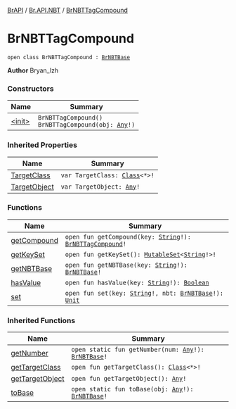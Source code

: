 [BrAPI](../../index.md) / [Br.API.NBT](../index.md) / [BrNBTTagCompound](./index.md)

# BrNBTTagCompound

`open class BrNBTTagCompound : `[`BrNBTBase`](../-br-n-b-t-base/index.md)

**Author**
Bryan_lzh

### Constructors

| Name | Summary |
|---|---|
| [&lt;init&gt;](-init-.md) | `BrNBTTagCompound()`<br>`BrNBTTagCompound(obj: `[`Any`](https://kotlinlang.org/api/latest/jvm/stdlib/kotlin/-any/index.html)`!)` |

### Inherited Properties

| Name | Summary |
|---|---|
| [TargetClass](../-br-n-b-t-base/-target-class.md) | `var TargetClass: `[`Class`](https://docs.oracle.com/javase/8/docs/api/java/lang/Class.html)`<*>!` |
| [TargetObject](../-br-n-b-t-base/-target-object.md) | `var TargetObject: `[`Any`](https://kotlinlang.org/api/latest/jvm/stdlib/kotlin/-any/index.html)`!` |

### Functions

| Name | Summary |
|---|---|
| [getCompound](get-compound.md) | `open fun getCompound(key: `[`String`](https://kotlinlang.org/api/latest/jvm/stdlib/kotlin/-string/index.html)`!): `[`BrNBTTagCompound`](./index.md)`!` |
| [getKeySet](get-key-set.md) | `open fun getKeySet(): `[`MutableSet`](https://kotlinlang.org/api/latest/jvm/stdlib/kotlin.collections/-mutable-set/index.html)`<`[`String`](https://kotlinlang.org/api/latest/jvm/stdlib/kotlin/-string/index.html)`!>!` |
| [getNBTBase](get-n-b-t-base.md) | `open fun getNBTBase(key: `[`String`](https://kotlinlang.org/api/latest/jvm/stdlib/kotlin/-string/index.html)`!): `[`BrNBTBase`](../-br-n-b-t-base/index.md)`!` |
| [hasValue](has-value.md) | `open fun hasValue(key: `[`String`](https://kotlinlang.org/api/latest/jvm/stdlib/kotlin/-string/index.html)`!): `[`Boolean`](https://kotlinlang.org/api/latest/jvm/stdlib/kotlin/-boolean/index.html) |
| [set](set.md) | `open fun set(key: `[`String`](https://kotlinlang.org/api/latest/jvm/stdlib/kotlin/-string/index.html)`!, nbt: `[`BrNBTBase`](../-br-n-b-t-base/index.md)`!): `[`Unit`](https://kotlinlang.org/api/latest/jvm/stdlib/kotlin/-unit/index.html) |

### Inherited Functions

| Name | Summary |
|---|---|
| [getNumber](../-br-n-b-t-base/get-number.md) | `open static fun getNumber(num: `[`Any`](https://kotlinlang.org/api/latest/jvm/stdlib/kotlin/-any/index.html)`!): `[`BrNBTBase`](../-br-n-b-t-base/index.md)`!` |
| [getTargetClass](../-br-n-b-t-base/get-target-class.md) | `open fun getTargetClass(): `[`Class`](https://docs.oracle.com/javase/8/docs/api/java/lang/Class.html)`<*>!` |
| [getTargetObject](../-br-n-b-t-base/get-target-object.md) | `open fun getTargetObject(): `[`Any`](https://kotlinlang.org/api/latest/jvm/stdlib/kotlin/-any/index.html)`!` |
| [toBase](../-br-n-b-t-base/to-base.md) | `open static fun toBase(obj: `[`Any`](https://kotlinlang.org/api/latest/jvm/stdlib/kotlin/-any/index.html)`!): `[`BrNBTBase`](../-br-n-b-t-base/index.md)`!` |
